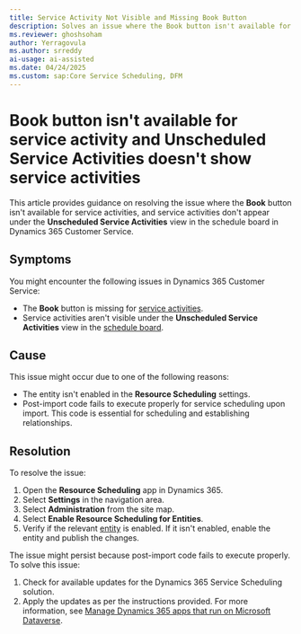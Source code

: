 ```yaml
---
title: Service Activity Not Visible and Missing Book Button
description: Solves an issue where the Book button isn't available for service activities and service activities don't appear under Unscheduled Service Activities in Microsoft Dynamics 365 Customer Service.
ms.reviewer: ghoshsoham
author: Yerragovula
ms.author: srreddy
ai-usage: ai-assisted
ms.date: 04/24/2025
ms.custom: sap:Core Service Scheduling, DFM
---
```

# Book button isn't available for service activity and Unscheduled Service Activities doesn't show service activities

This article provides guidance on resolving the issue where the **Book** button isn't available for service activities, and service activities don't appear under the **Unscheduled Service Activities** view in the schedule board in Dynamics 365 Customer Service.

## Symptoms

You might encounter the following issues in Dynamics 365 Customer Service:

- The **Book** button is missing for [service activities](/dynamics365/customer-service/use/schedule-service-activity-csh).
- Service activities aren't visible under the **Unscheduled Service Activities** view in the [schedule board](/dynamics365/customer-service/use/use-schedule-board-configure-service-activity).

## Cause

This issue might occur due to one of the following reasons:

- The entity isn't enabled in the **Resource Scheduling** settings.
- Post-import code fails to execute properly for service scheduling upon import. This code is essential for scheduling and establishing relationships.

## Resolution

To resolve the issue:

1. Open the **Resource Scheduling** app in Dynamics 365.
2. Select **Settings** in the navigation area.
3. Select **Administration** from the site map.
4. Select **Enable Resource Scheduling for Entities**.
5. Verify if the relevant [entity](/dynamics365/customer-service/administer/scheduling.entities#understand-scheduling-entities) is enabled. If it isn't enabled, enable the entity and publish the changes.

The issue might persist because post-import code fails to execute properly. To solve this issue:

1. Check for available updates for the Dynamics 365 Service Scheduling solution.
2. Apply the updates as per the instructions provided. For more information, see [Manage Dynamics 365 apps that run on Microsoft Dataverse](/power-platform/admin/manage-apps).
